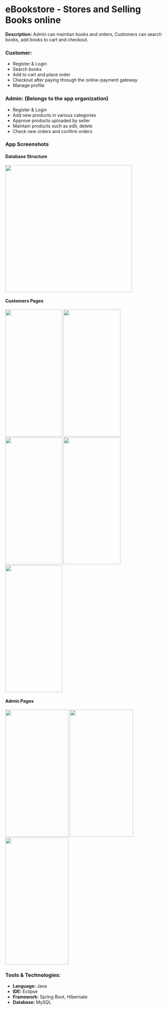 # eBookstore - Stores and Selling Books online

__Description:__ Admin can maintian books and orders, Customers can search books, add books to cart and checkout.

### Customer:

* Register & Login
* Search books 
* Add to cart and place order
* Checkout after paying through the online-payment gateway
* Manage profile

### Admin: (Belongs to the app organization)

* Register & Login
* Add new products in various categories
* Approve products uploaded by seller
* Maintain products such as edit, delete
* Check new orders and confirm orders

### App Screenshots

#### Database Structure
<p>
  <img src="" width="400" height="400"/>
</p>

#### Customers Pages
<p float="left">
  <img src="" width="180" height="400"/>
  <img src="" width="180" height="400"/> 
  <img src="" width="180" height="400"/>
  <img src="" width="180" height="400"/>
  <img src="" width="180" height="400"/>
</p>

#### Admin Pages
<p float="left">
  <img src="" width="200" height="400"/>
  <img src="" width="200" height="400"/> 
  <img src="" width="200" height="400"/>
</p>


### Tools & Technologies:

* __Language:__ Java
* __IDE:__ Eclipse
* __Framework:__ Spring Boot, Hibernate
* __Database:__ MySQL

